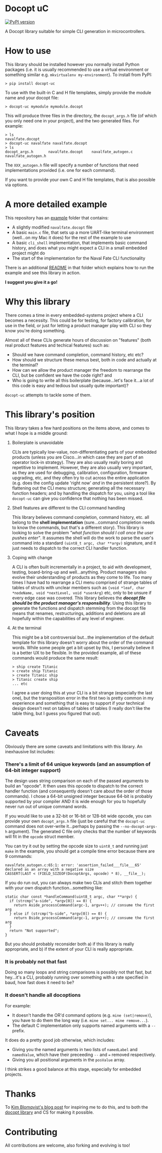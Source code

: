 # Docopt uC

[![PyPI version](https://badge.fury.io/py/docopt-uc.svg)](https://badge.fury.io/py/docopt-uc)
    
A Docopt library suitable for simple CLI generation in microcontrollers.

# How to use

This library should be installed however you normally install Python packages (i.e. it is usually recommended to use a virtual environment or something similar e.g. `mkvirtualenv my-environment`). To install from PyPI:

    > pip install docopt-uc
   
To use with the built-in C and H file templates, simply provide the module name and your docopt file:

    > docopt-uc mymodule mymodule.docopt
   
This will produce three files in the directory, the `docopt_args.h` file (of which you only need one in your project), and the two generated files. For example:

    > ls
    navalfate.docopt
    > docopt-uc navalfate navalfate.docopt
    > ls
    docopt_args.h       navalfate.docopt    navalfate_autogen.c navalfate_autogen.h
    
The `XXX_autogen.h` file will specify a number of functions that need implementations provided (i.e. one for each command).

If you want to provide your own C and H file templates, that is also possible via options.

# A more detailed example

This repository has an [example](https://github.com/andrewdodd/docopt-uc/tree/master/example) folder that contains:

 - A slightly modified `navalfate.docopt` file
 - A basic `main.c` file, that sets up a more UART-like terminal environment (well...on my Mac it does) for the rest of the example to use
 - A basic `cli_shell` implementation, that implements basic command history, and does what you might expect a CLI in a small embedded project might do
 - The start of the implementation for the Naval Fate CLI functionality

 There is an additional [README](https://github.com/andrewdodd/docopt-uc/blob/master/example/README.md) in that folder which explains how to run the example and see this library in action.
 
 **I suggest you give it a go!**

# Why this library

There comes a time in every embedded-systems project where a CLI becomes a necessity. This could be for testing, for factory calibration, for use in the field, or just for letting a product manager play with CLI so they know you're doing something.

Almost all of these CLIs generate hours of discussion on "features" (both real product features and techical features) such as:

 - Should we have command completion, command history, etc etc?
 - How should we structure these menus best, both in code and actually at the terminal? 
 - How can we allow the product manager the freedom to rearrange the CLI, but be confident we have the code right? and
 - Who is going to write all this boilerplate (because...let's face it...a lot of this code is easy and tedious but usually quite important)?
 
 `docopt-uc` attempts to tackle some of them.


# This library's position

This library takes a few hard positions on the items above, and comes to what I hope is a middle ground:

 1. Boilerplate is unavoidable

    CLIs are typically low-value, non-differentiating parts of your embedded products (unless you are Cisco...in which case they are part of an operator lock-in strategy). They are also usually really boring and repetitive to implement. However, they are also usually very important, as they are used for debugging, calibration, configuration, firmware upgrading, etc, and they often try to cut across the entire application (e.g. does the config update 'right now' _and_ in the persistent store?). By flattening out the CLI menu structure; generating all the necessary function headers; and by handling the dispatch for you, using a tool like `docopt-uc` can give you confidence that nothing has been missed.
    
 2. Shell features are different to the CLI command handling

    This library believes command completion, command history, etc. all belong to the __shell implementation__ (sure...command completion needs to know the commands, but that's a different story). This library is looking to solve the problem *"what function should I call once the user pushes enter"*. It assumes the shell will do the work to parse the user's command into a standard `(uint8_t argc, char **argv)` signature, and it just needs to dispatch to the correct CLI handler function.
    
 3. Coping with change

    A CLI is often built incrementally in a project, to aid with development, testing, board-bring-up and well...anything. Product managers also evolve their understanding of products as they come to life. Too many times I have had to rearrange a CLI menu comprised of strange tables of tables of structs with unclear members such as `{void *leaf, char *nodeName, void *nextLevel, void *userArg}` etc, only to be unsure if every edge case was covered. This library believes the ***docopt file should be the product manager's responsibility***. Using this library to generate the functions and dispatch stemming from the docopt file means that renames, restructurings, additions and deletions are all hopefully within the capabilities of any level of engineer.
    
 4. At the terminal

    This might be a bit controversial but...the implementation of the default template for this library doesn't worry about the order of the command words. While some people get a bit upset by this, I personally believe it is a better UX to be flexible. In the provided example, all of these commands would produce the same result:
    
        > ship create Titanic
        > create ship Titanic
        > create Titanic ship
        > Titanic create ship
        ... etc
    
    I agree a user doing this at your CLI is a bit strange (especially the last one), but the transposition error in the first two is pretty common in my experience and something that is easy to support if your technical design doesn't rest on tables of tables of tables (I really don't like the table thing, but I guess you figured that out).
    
# Caveats

Obviously there are some caveats and limitations with this library. An inexhausive list includes:

### There's a limit of 64 unique keywords (and an assumption of 64-bit integer support)

The design uses string comparison on each of the passed arguments to build an "opcode". It then uses this opcode to dispatch to the correct handler function (and consequently doesn't care about the order of those commands). I chose a 64-bit unsigned integer because 64-bit is probably supported by your compiler AND it is wide enough for you to hopefully never run out of unique command words.

If you would like to use a 32-bit or 16-bit or 128-bit wide opcode, you can provide your own `docopt_args.h` file (just be careful that the `docopt-uc` command does not over-write it...perhaps by passing the `--no-docopt-args-h` argument). The generated C file only checks that the number of keywords will fit in the `opcode` struct member.

You can try it out by setting the opcode size to `uint8_t` and running just `make` in the example, you should get a compile time error because there are 9 commands:
    
    navalfate_autogen.c:65:1: error: 'assertion_failed___file___65' declared as an array with a negative size
    CASSERT(LAST < (FIELD_SIZEOF(DocoptArgs, opcode) * 8), __file__);

If you do run out, you can always make two CLIs and stitch them together with your own dispatch function...something like:

    static char const *handleCommand(uint8_t argc, char **argv) {
      if (strcmp("a-side", *argv[0]) == 0) {
        return Aside_processCommand(argc-1, argv++); // consume the first arg
      } else if (strcmp("b-side", *argv[0]) == 0) {
        return Bside_processCommand(argc-1, argv++); // consume the first arg
      }
      return "Not supported";
    }

But you should probably reconsider both a) if this library is really appropriate, and b) if the extent of your CLI is really appropriate.

### It is probably not that fast

Doing so many loops and string comparisons is possibly not that fast, but hey...it's a CLI, probably running over something with a rate specified in baud, how fast does it need to be?

### It doesn't handle all docoptions

For example:

 - It doesn't handle the OR'd command options (e.g. `mine (set|remove)`), you have to do them the long way (i.e. `mine set... mine remove...`).
 - The default C implementation only supports named arguments with a `--` prefix.

It does do a pretty good job otherwise, which includes:

 - Giving you the named arguments in two lists of `namedLabel` and `namedValue`, which have their preceeding `--` and `=` removed respectively.
 - Giving you all positional arguments in the `posValue` array.

I think strikes a good balance at this stage, especially for embedded projects.

# Thanks

To [Kim Blomqvist's blog post](http://kblomqvist.github.io/2013/03/21/creating-beatiful-command-line-interfaces-for-embedded-systems-part1) for inspiring me to do this, and to both the [docopt library](http://docopt.org/) and CS for making it possible. 

# Contributing

All contributions are welcome, also forking and evolving is too!
